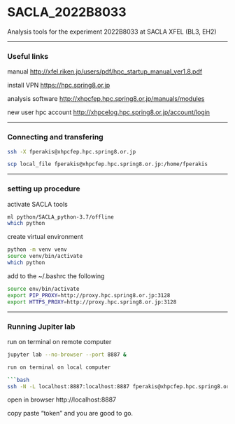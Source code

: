 # SACLA_2022B8033
Analysis tools for the experiment 2022B8033 at SACLA XFEL (BL3, EH2)

-----------------------------

### Useful links 

manual http://xfel.riken.jp/users/pdf/hpc_startup_manual_ver1.8.pdf

install VPN https://hpc.spring8.or.jp 

analysis software http://xhpcfep.hpc.spring8.or.jp/manuals/modules  

new user hpc account http://xhpcelog.hpc.spring8.or.jp/account/login 

-----------------------------

### Connecting and transfering 
```bash
ssh -X fperakis@xhpcfep.hpc.spring8.or.jp
```

```bash
scp local_file fperakis@xhpcfep.hpc.spring8.or.jp:/home/fperakis
```

-----------------------------
### setting up procedure

activate SACLA tools
```bash
ml python/SACLA_python-3.7/offline
which python
```

create virtual environment 
```bash
python -m venv venv
source venv/bin/activate
which python
```

add to the ~/.bashrc the following 
```bash
source env/bin/activate
export PIP_PROXY=http://proxy.hpc.spring8.or.jp:3128
export HTTPS_PROXY=http://proxy.hpc.spring8.or.jp:3128
```

-----------------------------
### Running Jupiter lab

run on terminal on remote computer 
```bash
jupyter lab --no-browser --port 8887 &
```
```bash
run on terminal on local computer 

```bash
ssh -N -L localhost:8887:localhost:8887 fperakis@xhpcfep.hpc.spring8.or.jp
```

open in browser
http://localhost:8887

copy paste “token” and you are good to go.
